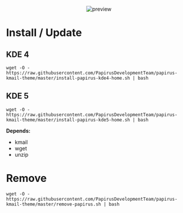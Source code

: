 <p align="center">
  <img src="https://raw.githubusercontent.com/PapirusDevelopmentTeam/papirus-kmail-theme/master/preview.png" alt="preview"/>
</p>

# Install / Update
## KDE 4
```
wget -O - https://raw.githubusercontent.com/PapirusDevelopmentTeam/papirus-kmail-theme/master/install-papirus-kde4-home.sh | bash
```
## KDE 5
```
wget -O - https://raw.githubusercontent.com/PapirusDevelopmentTeam/papirus-kmail-theme/master/install-papirus-kde5-home.sh | bash
```

**Depends:**
- kmail
- wget
- unzip

# Remove
```
wget -O - https://raw.githubusercontent.com/PapirusDevelopmentTeam/papirus-kmail-theme/master/remove-papirus.sh | bash
```
